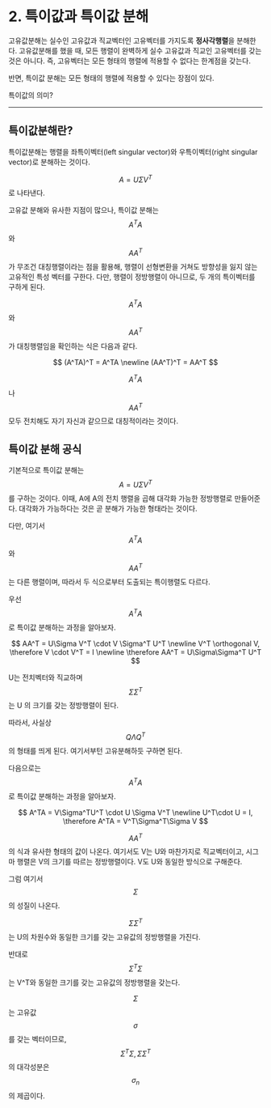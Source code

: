 # 2. 특이값과 특이값 분해

고유값분해는 실수인 고유값과 직교벡터인 고유벡터를 가지도록 **정사각행렬**을 분해한다. 고유값분해를 했을 때, 모든 행렬이 완벽하게 실수 고유값과 직교인 고유벡터를 갖는 것은 아니다. 즉, 고유벡터는 모든 형태의 행렬에 적용할 수 없다는 한계점을 갖는다.

반면, 특이값 분해는 모든 형태의 행렬에 적용할 수 있다는 장점이 있다.

특이값의 의미?

---

## 특이값분해란?

특이값분해는 행렬을 좌특이벡터(left singular vector)와 우특이벡터(right singular vector)로 분해하는 것이다.

$$A = U\Sigma V^T$$ 로 나타낸다.



고유값 분해와 유사한 지점이 많으나, 특이값 분해는 $$A^TA$$ 와 $$AA^T$$가 무조건 대칭행렬이라는 점을 활용해, 행렬이 선형변환을 거쳐도 방향성을 잃지 않는 고유적인 특성 벡터를 구한다. 다만, 행렬이 정방행렬이 아니므로, 두 개의 특이벡터를 구하게 된다. 

$$A^TA$$와 $$AA^T$$가 대칭행렬임을 확인하는 식은 다음과 같다.

$$
(A^TA)^T = A^TA
\newline
(AA^T)^T = AA^T
$$

$$A^TA$$ 나 $$AA^T$$ 모두 전치해도 자기 자신과 같으므로 대칭적이라는 것이다.

## 특이값 분해 공식

기본적으로 특이값 분해는 $$A = U \Sigma V^T$$ 를 구하는 것이다.  이때, A에 A의 전치 행렬을 곱해 대각화 가능한 정방행렬로 만들어준다. 대각화가 가능하다는 것은 곧 분해가 가능한 형태라는 것이다.

다만, 여기서 $$A^TA$$ 와 $$AA^T$$는 다른 행렬이며, 따라서 두 식으로부터 도출되는 특이행렬도 다르다.

우선 $$A^TA$$로 특이값 분해하는 과정을 알아보자.

$$
AA^T = U\Sigma V^T \cdot V \Sigma^T U^T
\newline
V^T \orthogonal V, \therefore V \cdot V^T = I
\newline
\therefore AA^T = U\Sigma\Sigma^T U^T
$$

U는 전치벡터와 직교하며 $$\Sigma\Sigma^T$$는 U 의 크기를 갖는 정방행렬이 된다. 

따라서, 사실상 $$Q\Lambda Q^T$$의 형태를 띄게 된다. 여기서부턴 고유분해하듯 구하면 된다.

다음으로는 $$A^TA$$로 특이값 분해하는 과정을 알아보자.

$$
A^TA = V\Sigma^TU^T \cdot U \Sigma V^T
\newline
U^T\cdot U = I, \therefore A^TA = V^T\Sigma^T\Sigma V
$$ 

$$AA^T$$의 식과 유사한 형태의 값이 나온다. 여기서도 V는 U와 마찬가지로 직교벡터이고, 시그마 행렬은 V의 크기를 따르는 정방행렬이다.
V도 U와 동일한 방식으로 구해준다.

그럼 여기서 $$\Sigma$$의 성질이 나온다.

$$\Sigma \Sigma^T$$는 U의 차원수와 동일한 크기를 갖는 고유값의 정방행렬을 가진다.

반대로 $$\Sigma^T\Sigma$$는 V^T와 동일한 크기를 갖는 고유값의 정방행렬을 갖는다.

$$\Sigma$$는 고유값 $$\sigma$$를 갖는 벡터이므로, $$\Sigma^T\Sigma, \Sigma\Sigma^T$$의 대각성분은 $$\sigma_n$$의 제곱이다.


